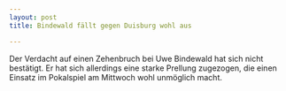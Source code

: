 ```yaml
---
layout: post
title: Bindewald fällt gegen Duisburg wohl aus

---
```


Der Verdacht auf einen Zehenbruch bei Uwe Bindewald hat sich nicht bestätigt. Er hat sich allerdings eine starke Prellung zugezogen, die einen Einsatz im Pokalspiel am Mittwoch wohl unmöglich macht.


